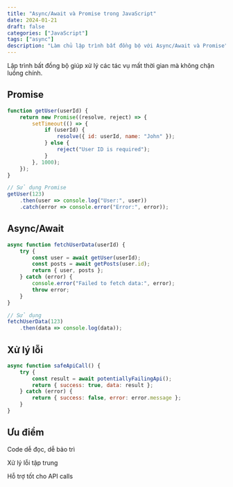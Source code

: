 ```yaml
---
title: "Async/Await và Promise trong JavaScript"
date: 2024-01-21
draft: false
categories: ["JavaScript"]
tags: ["async"]
description: "Làm chủ lập trình bất đồng bộ với Async/Await và Promise"
---
```


Lập trình bất đồng bộ giúp xử lý các tác vụ mất thời gian mà không chặn luồng chính.

## Promise
```javascript
function getUser(userId) {
    return new Promise((resolve, reject) => {
        setTimeout(() => {
            if (userId) {
                resolve({ id: userId, name: "John" });
            } else {
                reject("User ID is required");
            }
        }, 1000);
    });
}

// Sử dụng Promise
getUser(123)
    .then(user => console.log("User:", user))
    .catch(error => console.error("Error:", error));
```
## Async/Await
```javascript
async function fetchUserData(userId) {
    try {
        const user = await getUser(userId);
        const posts = await getPosts(user.id);
        return { user, posts };
    } catch (error) {
        console.error("Failed to fetch data:", error);
        throw error;
    }
}

// Sử dụng
fetchUserData(123)
    .then(data => console.log(data));
```
## Xử lý lỗi
```javascript
async function safeApiCall() {
    try {
        const result = await potentiallyFailingApi();
        return { success: true, data: result };
    } catch (error) {
        return { success: false, error: error.message };
    }
}
```
## Ưu điểm
Code dễ đọc, dễ bảo trì

Xử lý lỗi tập trung

Hỗ trợ tốt cho API calls